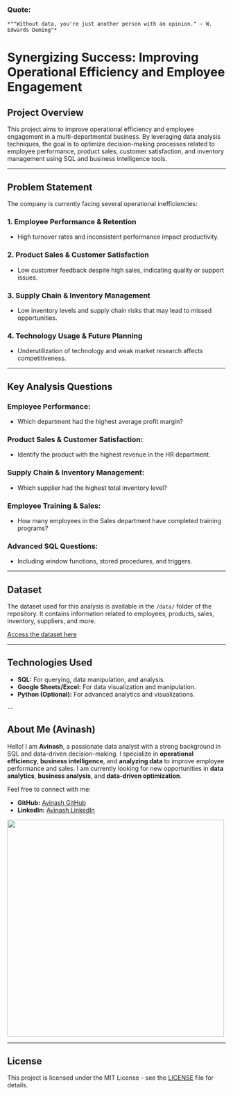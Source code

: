    ### **Quote:**
    *""Without data, you're just another person with an opinion." — W. Edwards Deming"*  



# **Synergizing Success: Improving Operational Efficiency and Employee Engagement**

## **Project Overview**

This project aims to improve operational efficiency and employee engagement in a multi-departmental business. By leveraging data analysis techniques, the goal is to optimize decision-making processes related to employee performance, product sales, customer satisfaction, and inventory management using SQL and business intelligence tools.

---

## **Problem Statement**

The company is currently facing several operational inefficiencies:

### **1. Employee Performance & Retention**
- High turnover rates and inconsistent performance impact productivity.

### **2. Product Sales & Customer Satisfaction**
- Low customer feedback despite high sales, indicating quality or support issues.

### **3. Supply Chain & Inventory Management**
- Low inventory levels and supply chain risks that may lead to missed opportunities.

### **4. Technology Usage & Future Planning**
- Underutilization of technology and weak market research affects competitiveness.

---

## **Key Analysis Questions**

### **Employee Performance:**
- Which department had the highest average profit margin?

### **Product Sales & Customer Satisfaction:**
- Identify the product with the highest revenue in the HR department.

### **Supply Chain & Inventory Management:**
- Which supplier had the highest total inventory level?

### **Employee Training & Sales:**
- How many employees in the Sales department have completed training programs?

### **Advanced SQL Questions:**
- Including window functions, stored procedures, and triggers.

---

## **Dataset**

The dataset used for this analysis is available in the `/data/` folder of the repository. It contains information related to employees, products, sales, inventory, suppliers, and more.

[Access the dataset here](https://github.com/avinashanalytics/Operational-Efficiency-Analysis/raw/main/data/dataset.csv)

---

## **Technologies Used**

- **SQL:** For querying, data manipulation, and analysis.
- **Google Sheets/Excel:** For data visualization and manipulation.
- **Python (Optional):** For advanced analytics and visualizations.

--


## **About Me (Avinash)**

Hello! I am **Avinash**, a passionate data analyst with a strong background in SQL and data-driven decision-making. I specialize in **operational efficiency**, **business intelligence**, and **analyzing data** to improve employee performance and sales. I am currently looking for new opportunities in **data analytics**, **business analysis**, and **data-driven optimization**.



Feel free to connect with me:
- **GitHub:** [Avinash GitHub](https://github.com/avinashanalytics)
- **LinkedIn:** [Avinash LinkedIn](https://www.linkedin.com/in/avinashanalytics)



<img src="https://cdn.dribbble.com/users/498724/screenshots/2322365/media/232817ed66ac9dda00dc127e461be647.gif" width="500" />


---

## **License**

This project is licensed under the MIT License - see the [LICENSE](LICENSE) file for details.






